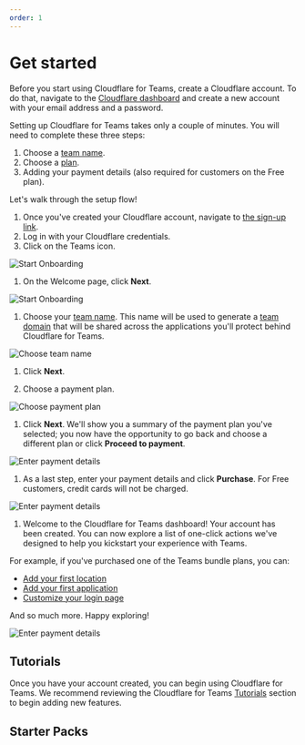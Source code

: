 ```yaml
---
order: 1
---
```


# Get started

<Aside>

Before you start using Cloudflare for Teams, create a Cloudflare account. To do that, navigate to the [Cloudflare dashboard](https://dash.teams.cloudflare.com/) and create a new account with your email address and a password.

</Aside>

Setting up Cloudflare for Teams takes only a couple of minutes. You will need to complete these three steps:

1. Choose a [team name](/glossary#team-name).
1. Choose a [plan](https://www.cloudflare.com/en-gb/teams-pricing/).
1. Adding your payment details (also required for customers on the Free plan).

Let's walk through the setup flow!

1. Once you've created your Cloudflare account, navigate to [the sign-up link](https://dash.cloudflare.com/sign-up/teams).
1. Log in with your Cloudflare credentials.
1. Click on the Teams icon.

 ![Start Onboarding](../static/documentation/quickstart/step-000.png)

1. On the Welcome page, click **Next**.

 ![Start Onboarding](../static/documentation/quickstart/step-0.png)

1. Choose your [team name](/glossary#team-name). This name will be used to generate a [team domain](/glossary#team-domain) that will be shared across the applications you'll protect behind Cloudflare for Teams.

 ![Choose team name](../static/documentation/quickstart/step-2.png)

1. Click **Next**.

1. Choose a payment plan.

 ![Choose payment plan](../static/documentation/quickstart/step-3.png)

1. Click **Next**. We'll show you a summary of the payment plan you've selected; you now have the opportunity to go back and choose a different plan or click **Proceed to payment**.

 ![Enter payment details](../static/documentation/quickstart/step-4.png)

1. As a last step, enter your payment details and click **Purchase**. For Free customers, credit cards will not be charged.

 ![Enter payment details](../static/documentation/quickstart/step-5.png)

1. Welcome to the Cloudflare for Teams dashboard! Your account has been created. You can now explore a list of one-click actions we've designed to help you kickstart your experience with Teams.

 For example, if you've purchased one of the Teams bundle plans, you can:

 * [Add your first location](/connections/connect-networks)
 * [Add your first application](/applications/configure-applications)
 * [Customize your login page](/identity/login-page)

 And so much more. Happy exploring!

 ![Enter payment details](../static/documentation/quickstart/step-6.png)


## Tutorials

Once you have your account created, you can begin using Cloudflare for Teams. We recommend reviewing the Cloudflare for Teams [Tutorials](/tutorials) section to begin adding new features.

## Starter Packs
